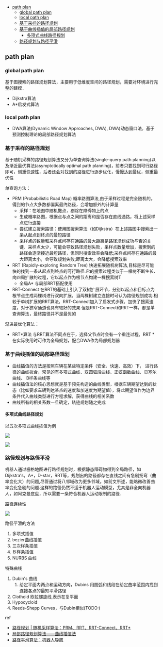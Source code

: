 - [path plan](#path-plan)
  - [global path plan](#global-path-plan)
  - [local path plan](#local-path-plan)
  - [基于采样的路径规划](#基于采样的路径规划)
  - [基于曲线插值的局部路径规划](#基于曲线插值的局部路径规划)
    - [多项式曲线路径规划](#多项式曲线路径规划)
  - [路径规划与路径平滑](#路径规划与路径平滑)


## path plan

### global path plan

基于图搜索的路径规划算法，主要用于低维度空间的路径规划，需要对环境进行完整的建模．

- Dijkstra算法
- A*启发式算法

### local path plan

- DWA算法(Dynamic Window Approaches, DWA), DWA)动态窗口法，基于预测控制理论的局部路径规划算法

### 基于采样的路径规划

基于随机采样的路径规划算法又分为单查询算法(single-query path planning)以及渐近最优算法(asymptotically optimal path planning)，前者只要找到可行路径即可，侧重快速性，后者还会对找到的路径进行逐步优化，慢慢达到最优，侧重最优性

单查询方法：

- PRM (Probabilistic Road Map) 概率路图算法,由于采样过程是完全随机的，得到的节点大多数都偏离最终路径，会增加额外的计算量
  - 采样：在地图中随机撒点，剔除在障碍物上的点
  - 生成概率路图，根据点与点之间的距离和是否存在直线通路，将上述采样点进行连接
  - 尝试建立搜索路径：使用图搜索算法（如Dijkstra）在上述路图中搜索出一条从起点到终点的最短路径
  - 采样点的数量和采样点间存在通路的最大距离是路径规划成功与否的关键．采样点太少，可能会导致路径规划失败，采样点数量增加，搜索到的路径会逐渐接近最短路径，但同时搜索效率会降低;采样点间存在通路的最大距离太小，会导致规划失败;距离太大，会降低搜索效率
- RRT (Rapidly-exploring Random Tree) 快速拓展随机树算法,目标是尽可能快的找到一条从起点到终点的可行路径.它的搜索过程类似于一棵树不断生长、向四周扩散的过程，它以起点作为根节点构建一棵搜索树T
  - 全局A* 与局部RRT搭配使用
- RRT-Connect 在RRT的基础上引入了双树扩展环节，分别以起点和目标点为根节点生成两棵树进行双向扩展，当两棵树建立连接时可认为路径规划成功.相较于单树扩展的RRT算法，RRT-Connect加入了启发式步骤，加快了搜索速度，对于狭窄通道也具有较好的效果.但是RRT-Connect和RRT一样，都是单查询算法，最终路径并不是最优的

渐进最优化算法：

- RRT*算法 与RRT算法不同点在于，选择父节点时会有一个重连过程，RRT *在实际使用时可作为全局规划，配合DWA作为局部规划器

### 基于曲线插值的局部路径规划

- 曲线插值的方法是按照车辆在某些特定条件（安全、快速、高效）下， 进行路径的曲线拟合，常见的有多项式曲线、双圆弧段曲线、正弦函数曲线、贝塞尔曲线、 B样条曲线等
- 曲线插值法的核心思想就是基于预先构造的曲线类型，根据车辆期望达到的状态（比如要求车辆到达某点的速度和加速度为期望值），将此期望值作为边界条件代入曲线类型进行方程求解，获得曲线的相关系数
- 曲线所有的相关系数一旦确定，轨迹规划随之完成

#### 多项式曲线路径规划

以五次多项式曲线插值为例

![](./img/path_plan/img1.png)

![](./img/path_plan/img2.png)

### 路径规划与路径平滑

机器人通过栅格地图进行路径规划时，根据静态障碍物得到全局路径，如 Dijkstra's，A*，D-star，RRT等，规划出的路径都存在直线之间有急剧拐弯（曲率变化大）的问题,尽管通过将八邻域改为更多邻域，如前文所述，能略微改善曲率变化急剧的问题.这样的路径仍然不适于机器人运动模型，尤其是非全向机器人，如阿克曼底盘，所以需要一条符合机器人运动限制的路径.

路径连续性

![](./img/path_plan/img3.png)

路径平滑的方法

1. 多项式插值
2. bezier曲线插值
3. 三次样条插值
4. Ｂ样条插值
5. NURBS 曲线

特殊曲线

1. Dubin's 曲线
   1. 给定平面内两点和运动方向，Dubins 用圆弧和线段在给定曲率范围内找到连接各点的最短平滑路径
2. Clothoid 欧拉螺旋线,表示在复平面
3. Hypocycloid
4. Reeds-Shepp Curves，与Dubin相似(TODO:)

ref

- [路径规划 | 随机采样算法：PRM、RRT、RRT-Connect、RRT*](https://zhuanlan.zhihu.com/p/349074802)
- [局部路径规划算法——曲线插值法](https://blog.csdn.net/weixin_42301220/article/details/125153270)
- [路径平滑算法：机器人导航](https://zhuanlan.zhihu.com/p/364421182)
